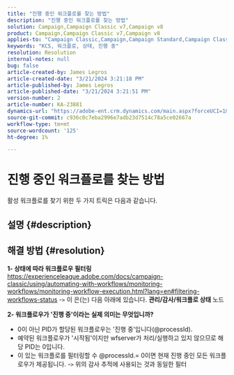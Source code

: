 ```yaml
---
title: "진행 중인 워크플로를 찾는 방법"
description: "진행 중인 워크플로를 찾는 방법"
solution: Campaign,Campaign Classic v7,Campaign v8
product: Campaign,Campaign Classic v7,Campaign v8
applies-to: "Campaign Classic,Campaign,Campaign Standard,Campaign Classic v7,Campaign v8"
keywords: "KCS, 워크플로, 상태, 진행 중"
resolution: Resolution
internal-notes: null
bug: false
article-created-by: James Legros
article-created-date: "3/21/2024 3:21:18 PM"
article-published-by: James Legros
article-published-date: "3/21/2024 3:21:51 PM"
version-number: 2
article-number: KA-23881
dynamics-url: "https://adobe-ent.crm.dynamics.com/main.aspx?forceUCI=1&pagetype=entityrecord&etn=knowledgearticle&id=1b39a7a7-96e7-ee11-904d-6045bd006704"
source-git-commit: c936c0c7eba2996e7adb23d7514c78a5ce02667a
workflow-type: tm+mt
source-wordcount: '125'
ht-degree: 1%

---
```


# 진행 중인 워크플로를 찾는 방법




활성 워크플로를 찾기 위한 두 가지 트릭은 다음과 같습니다.

## 설명 {#description}





## 해결 방법 {#resolution}


<b>1- 상태에 따라 워크플로우 필터링</b>
https://experienceleague.adobe.com/docs/campaign-classic/using/automating-with-workflows/monitoring-workflows/monitoring-workflow-execution.html?lang=en#filtering-workflows-status -`>`  이 은(는) 다음 아래에 있습니다. <b>관리/감사/워크플로 상태</b> 노드

<b>2- 워크플로우가 &#39;진행 중&#39;이라는 실제 의미는 무엇입니까?</b>
- 0이 아닌 PID가 할당된 워크플로우는 &#39;진행 중&#39;입니다(@processId).
- 예약된 워크플로우가 &#39;시작됨&#39;이지만 wfserver가 처리/실행하고 있지 않으므로 해당 PID는 0입니다.
- 이 있는 워크플로를 필터링할 수 @processId.= 0이면 현재 진행 중인 모든 워크플로우가 제공됩니다. -`>`  위의 감사 추적에 사용되는 것과 동일한 필터
